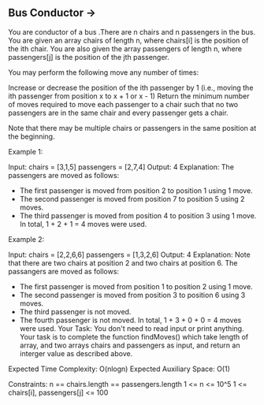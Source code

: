 Bus Conductor  ->
--------------


You are conductor of a bus .There are n chairs and n passengers in the bus. You are given an array chairs of length n, where chairs[i] is the position of the ith chair. You are also given the array passengers of length n, where passengers[j] is the position of the jth passenger.

You may perform the following move any number of times:

Increase or decrease the position of the ith passenger by 1 (i.e., moving the ith passenger from position x to x + 1 or x - 1)
Return the minimum number of moves required to move each passenger to a chair such that no two passengers are in the same chair and every passenger gets a chair.

Note that there may be multiple chairs or passengers in the same position at the beginning.

Example 1:

Input: 
chairs = [3,1,5] 
passengers = [2,7,4]
Output: 4
Explanation: 
The passengers are moved as follows:
- The first passenger is moved from position 2 to position 1 using 1 move.
- The second passenger is moved from position 7 to position 5 using 2 moves.
- The third passenger is moved from position 4 to position 3 using 1 move.
In total, 1 + 2 + 1 = 4 moves were used.

Example 2:

Input: 
chairs = [2,2,6,6] 
passengers = [1,3,2,6]
Output: 4
Explanation: 
Note that there are two chairs at position 2 and two chairs at position 6.
The passangers are moved as follows:
- The first passenger is moved from position 1 to position 2 using 1 move.
- The second passenger is moved from position 3 to position 6 using 3 moves.
- The third passenger is not moved.
- The fourth passenger is not moved.
In total, 1 + 3 + 0 + 0 = 4 moves were used.
Your Task:
You don't need to read input or print anything. Your task is to complete the function findMoves() which take length of array, and two arrays chairs and passengers as input, and return an interger value as described above.

Expected Time Complexity: O(nlogn)
Expected Auxiliary Space: O(1)

Constraints:
   n == chairs.length == passengers.length
   1 <= n <= 10^5
   1 <= chairs[i], passengers[j] <= 100
